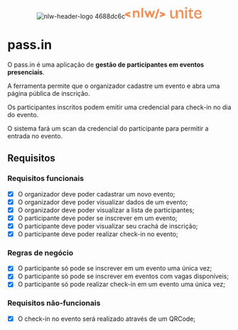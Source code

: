 <div align="center">
  
  ![nlw-header-logo 4688dc6c](https://github.com/devictor8/NLW-unite-node/assets/136649508/6345d310-6231-4dfa-a008-7571f7489a81)<svg width="173" height="26" viewBox="0 0 173 26" fill="none" xmlns="http://www.w3.org/2000/svg">
<path fill-rule="evenodd" clip-rule="evenodd" d="M137.319 0C136.501 0 135.883 0.17828 135.443 0.524352C135.013 0.870425 134.793 1.38428 134.793 2.05545C134.793 2.72662 135.013 3.20903 135.443 3.56559C135.873 3.92215 136.501 4.11094 137.319 4.11094C138.136 4.11094 138.754 3.93264 139.194 3.56559C139.624 3.20903 139.844 2.70565 139.844 2.05545C139.844 1.40526 139.624 0.870425 139.194 0.524352C138.765 0.17828 138.136 0 137.319 0ZM130.518 10.3926C130.256 9.6166 129.879 8.91395 129.407 8.28473C128.925 7.65551 128.318 7.17313 127.595 6.80609C126.861 6.44953 125.981 6.26074 124.954 6.26074C123.78 6.26074 122.743 6.51244 121.842 6.99484C120.941 7.48774 120.197 8.28475 119.61 9.38589C119.023 10.487 118.593 11.9657 118.331 13.8114H117.828V13.759L118.153 6.71167H113.909V14.2729C113.888 15.5733 113.763 16.7163 113.532 17.7336C113.302 18.7403 112.977 19.6003 112.558 20.3134C112.138 21.0265 111.635 21.5614 111.059 21.9389C110.483 22.3164 109.812 22.4947 109.047 22.4947C108.188 22.4947 107.507 22.2954 107.014 21.8864C106.522 21.4774 106.166 20.9426 105.935 20.2819C105.705 19.6212 105.568 18.8976 105.516 18.1216C105.464 17.3455 105.443 16.5905 105.443 15.8669V6.72217H101.524V16.5171C101.524 17.5972 101.586 18.6145 101.723 19.5793C101.859 20.5441 102.068 21.4145 102.372 22.1906C102.676 22.9666 103.064 23.6378 103.546 24.1936C104.028 24.7494 104.615 25.1689 105.327 25.473C106.04 25.7771 106.868 25.924 107.832 25.924C109.005 25.924 110.022 25.6828 110.891 25.1899C111.751 24.697 112.463 23.9209 113.029 22.8513C113.595 21.7816 114.004 20.3868 114.266 18.6564H114.695L114.444 25.4625H118.614V18.3313C118.635 16.559 118.845 15.0279 119.243 13.738C119.641 12.4586 120.207 11.4623 120.951 10.7702C121.695 10.078 122.607 9.72148 123.686 9.72148C124.577 9.72148 125.268 9.94171 125.75 10.3717C126.243 10.8016 126.599 11.347 126.809 11.9972C127.029 12.6474 127.165 13.3185 127.217 14.0107C127.28 14.7028 127.312 15.3425 127.312 15.9193V25.4625H131.231V15.4159C131.231 14.577 131.178 13.7275 131.073 12.8571C130.969 11.9972 130.78 11.1687 130.518 10.3926ZM135.38 6.74318H139.268V25.4731H135.38V6.74318ZM150.81 22.2535C150.121 22.2526 149.536 22.0638 149.055 21.6767C148.573 21.2887 148.332 20.5965 148.332 19.5898V10.0151H153.299V6.74313H148.332V2.60076H145.953L145.702 4.72963C145.628 5.47421 145.419 6.03001 145.052 6.38657C144.696 6.74313 144.109 6.94241 143.292 6.96338H141.992L141.961 9.9522H144.518V19.7786C144.518 20.7119 144.622 21.5509 144.822 22.2954C145.021 23.04 145.345 23.6797 145.775 24.2041C146.205 24.7284 146.771 25.1374 147.462 25.4311C148.154 25.7142 148.992 25.861 149.977 25.861C150.48 25.861 151.004 25.8086 151.559 25.7142C152.115 25.6198 152.712 25.4625 153.362 25.2423V21.4984C152.974 21.7816 152.555 21.9808 152.104 22.0962C151.656 22.2006 151.218 22.253 150.81 22.2535ZM168.702 20.4392C168.891 19.9988 169.006 19.5373 169.059 19.0549V19.0654L172.59 19.6107C172.475 20.5231 172.223 21.3621 171.857 22.1276C171.49 22.8932 170.966 23.5644 170.295 24.1412C169.625 24.7179 168.818 25.1584 167.854 25.473C166.89 25.7876 165.789 25.9449 164.542 25.9449C163.002 25.9449 161.671 25.7142 160.529 25.2632C159.387 24.8123 158.433 24.1621 157.668 23.3232C156.893 22.4842 156.317 21.4774 155.918 20.3134C155.52 19.1493 155.321 17.8175 155.321 16.4017C155.321 14.986 155.51 13.6646 155.898 12.4376C156.275 11.2211 156.841 10.1409 157.585 9.21807C158.329 8.29521 159.251 7.57161 160.351 7.05774C161.451 6.54388 162.73 6.28171 164.197 6.28171C165.538 6.28171 166.732 6.51242 167.78 6.96336C168.828 7.42479 169.698 8.08548 170.411 8.96639C171.123 9.83682 171.626 10.917 171.94 12.1859C172.244 13.4548 172.339 14.9021 172.223 16.538L159.146 16.6639C159.198 18.625 159.649 20.1456 160.529 21.1943C161.472 22.3164 162.813 22.8722 164.563 22.8722C165.36 22.8722 166.02 22.7673 166.565 22.5471C167.099 22.3374 167.55 22.0437 167.896 21.6662C168.241 21.2887 168.514 20.8797 168.702 20.4392ZM164.197 9.51171C163.117 9.51171 162.195 9.78438 161.441 10.3402H161.451C160.697 10.896 160.12 11.672 159.722 12.6788C159.534 13.1507 159.397 13.6646 159.303 14.2099L168.598 14.0945C168.545 13.4024 168.43 12.7732 168.231 12.2279C167.896 11.326 167.382 10.6548 166.701 10.1934C166.009 9.74242 165.182 9.51171 164.197 9.51171ZM11.5618 10.1535V14.3222L5.64728 16.5668L11.5618 18.8204V22.998L0.0267221 18.7135H0V14.4291H0.0267221L11.5618 10.1535ZM78.3673 22.9979V18.8292L84.2729 16.5845L78.3673 14.3399V10.1713L89.8845 14.4557H89.9112V18.7401H89.8845L78.3673 23.0068V22.9979ZM73.4148 4.25674L66.6363 25.9997H70.6535L77.432 4.25674H73.4148ZM32.3426 14.1795C32.4139 12.4782 31.8082 10.8214 30.6681 9.56542H30.677C29.5279 8.36293 27.9157 7.71269 26.2589 7.78395C24.4863 7.70378 22.7494 8.36294 21.4756 9.60998V8.23823H17.4584V23.4431H21.4756V16.7092C21.4756 13.2175 22.7316 11.4716 25.2524 11.4716C26.1075 11.436 26.927 11.7923 27.4881 12.4425C28.076 13.1729 28.37 14.0993 28.3254 15.0346V23.4431H32.3426V14.1795ZM36.6003 1.69161V23.4345H40.6176V1.69161H36.6003ZM58.6906 23.4343H62.0397L67.6781 8.2027H63.3848L60.2137 17.3417L56.9536 8.2027H53.8182L50.5581 17.315L47.3871 8.2027H43.0937L48.7321 23.4343H52.0813L55.4037 14.4824L58.6906 23.4343Z" fill="#F48F56"/>
</svg>
</div>

# pass.in

O pass.in é uma aplicação de **gestão de participantes em eventos presenciais**. 

A ferramenta permite que o organizador cadastre um evento e abra uma página pública de inscrição.

Os participantes inscritos podem emitir uma credencial para check-in no dia do evento.

O sistema fará um scan da credencial do participante para permitir a entrada no evento.

## Requisitos

### Requisitos funcionais

- [x] O organizador deve poder cadastrar um novo evento;
- [x] O organizador deve poder visualizar dados de um evento;
- [x] O organizador deve poder visualizar a lista de participantes; 
- [x] O participante deve poder se inscrever em um evento;
- [x] O participante deve poder visualizar seu crachá de inscrição;
- [x] O participante deve poder realizar check-in no evento;

### Regras de negócio

- [x] O participante só pode se inscrever em um evento uma única vez;
- [x] O participante só pode se inscrever em eventos com vagas disponíveis;
- [x] O participante só pode realizar check-in em um evento uma única vez;

### Requisitos não-funcionais

- [x] O check-in no evento será realizado através de um QRCode;
